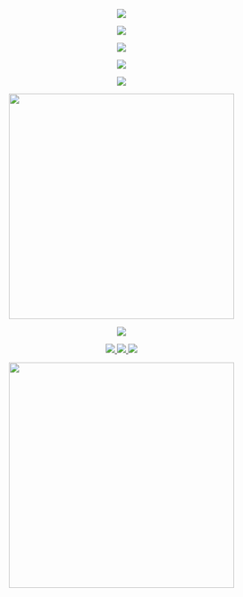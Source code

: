 <!-- 🌀 Wave Header -->
<p align="center">
  <img src="https://capsule-render.vercel.app/api?type=waving&color=0f2027,203a43,2c5364&height=200&section=header&text=Welcome!%20I'm%20JDev&fontSize=40&fontAlignY=35&desc=Creative%20Engineer%20%7C%20Design%20Lover%20%7C%20Frontend%20Wizard&descSize=20&descAlignY=60" />
</p>

<!-- ⌨️ Typing Animation -->
<p align="center">
  <img src="https://readme-typing-svg.demolab.com?font=Fira+Code&pause=1000&color=00FFFF&center=true&vCenter=true&width=440&lines=Hi+there!+I'm+JDev.;Creative+Developer+%2F+UI+Designer.;React+%7C+Vue+%7C+Nuxt+%7C+TailwindCSS+Lover.;Let’s+build+something+awesome!" />
</p>

<!-- 🛠️ Skill Icons -->
<p align="center">
  <img src="https://skillicons.dev/icons?i=react,vue,nuxt,tailwind,scss,figma,photoshop,typescript,js" />
</p>

<!-- ⚙️ GitHub Stats -->
<p align="center">
  <img src="https://github-readme-stats.vercel.app/api?username=joedevz&show_icons=true&theme=radical&hide_border=true&icon_color=00ffff&text_color=ffffff&bg_color=0f2027" />
</p>

<!-- 📈 Activity Graph -->
<p align="center">
  <img src="https://github-readme-activity-graph.cyclic.app/graph?username=joedevz&theme=react-dark&bg_color=0f2027&hide_border=true&line=00ffff&color=ffffff&point=00ffff" />
</p>

<!-- 🖼️ GIFセクション（デザインワークや感性を表現） -->
<p align="center">
  <img src="https://media.giphy.com/media/L1R1tvI9svkIWwpVYr/giphy.gif" width="400px" />
</p>

<!-- 🎯 Quote Section -->
<p align="center">
  <img src="https://quotes-github-readme.vercel.app/api?type=horizontal&theme=radical" />
</p>

<!-- 🔗 Links -->
<p align="center">
  <a href="https://your-portfolio.com" target="_blank">
    <img src="https://img.shields.io/badge/Portfolio-00ffff?style=for-the-badge&logo=web&logoColor=white" />
  </a>
  <a href="https://dribbble.com/yourname" target="_blank">
    <img src="https://img.shields.io/badge/Dribbble-EA4C89?style=for-the-badge&logo=dribbble&logoColor=white" />
  </a>
  <a href="https://twitter.com/yourhandle" target="_blank">
    <img src="https://img.shields.io/badge/Twitter-1DA1F2?style=for-the-badge&logo=twitter&logoColor=white" />
  </a>
</p>

<!-- 🔥 Footer GIF -->
<p align="center">
  <img src="https://media.giphy.com/media/qgQUggAC3Pfv687qPC/giphy.gif" width="400px" />
</p>
